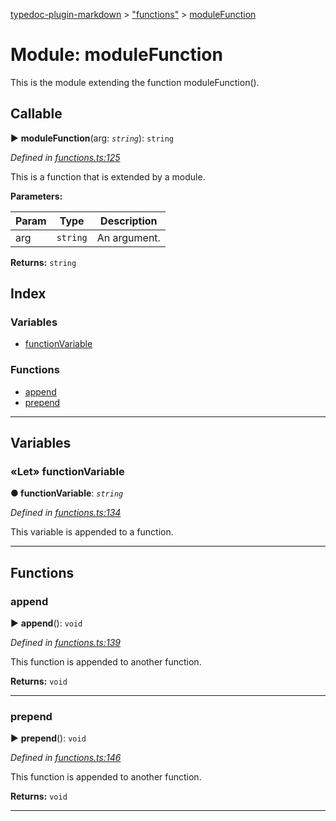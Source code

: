 [typedoc-plugin-markdown](../README.md) > ["functions"](../modules/_functions_.md) > [moduleFunction](../modules/_functions_.modulefunction.md)



# Module: moduleFunction


This is the module extending the function moduleFunction().

## Callable
► **moduleFunction**(arg: *`string`*): `string`



*Defined in [functions.ts:125](https://github.com/tgreyuk/typedoc-plugin-markdown/blob/master/tests/src/functions.ts#L125)*



This is a function that is extended by a module.


**Parameters:**

| Param | Type | Description |
| ------ | ------ | ------ |
| arg | `string`   |  An argument. |





**Returns:** `string`




## Index

### Variables

* [functionVariable](_functions_.modulefunction.md#functionvariable)


### Functions

* [append](_functions_.modulefunction.md#append)
* [prepend](_functions_.modulefunction.md#prepend)



---
## Variables
<a id="functionvariable"></a>

### «Let» functionVariable

**●  functionVariable**:  *`string`* 

*Defined in [functions.ts:134](https://github.com/tgreyuk/typedoc-plugin-markdown/blob/master/tests/src/functions.ts#L134)*



This variable is appended to a function.




___


## Functions
<a id="append"></a>

###  append

► **append**(): `void`



*Defined in [functions.ts:139](https://github.com/tgreyuk/typedoc-plugin-markdown/blob/master/tests/src/functions.ts#L139)*



This function is appended to another function.




**Returns:** `void`





___

<a id="prepend"></a>

###  prepend

► **prepend**(): `void`



*Defined in [functions.ts:146](https://github.com/tgreyuk/typedoc-plugin-markdown/blob/master/tests/src/functions.ts#L146)*



This function is appended to another function.




**Returns:** `void`





___


